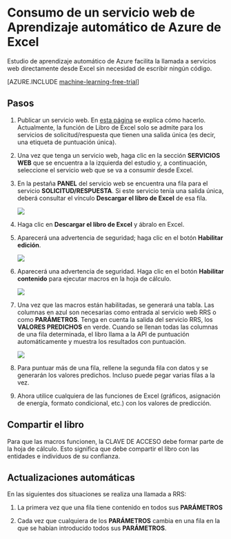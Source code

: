 <properties 
	pageTitle="Consumo de un servicio web de Aprendizaje automático de Excel |Microsoft Azure" 
	description="Consumir un servicio web de Aprendizaje automático de Azure de Excel" 
	services="machine-learning" 
	documentationCenter="" 
	authors="LuisCabrer" 
	manager="paulettm" 
	editor="cgronlun"/>

<tags 
	ms.service="machine-learning" 
	ms.workload="data-services" 
	ms.tgt_pltfrm="na" 
	ms.devlang="na" 
	ms.topic="article" 
	ms.date="05/18/2015" 
	ms.author="tedway"/>


# Consumo de un servicio web de Aprendizaje automático de Azure de Excel #

 Estudio de aprendizaje automático de Azure facilita la llamada a servicios web directamente desde Excel sin necesidad de escribir ningún código.

[AZURE.INCLUDE [machine-learning-free-trial](../../includes/machine-learning-free-trial.md)]

## Pasos

1. Publicar un servicio web. En [esta página](machine-learning-walkthrough-5-publish-web-service.md) se explica cómo hacerlo. Actualmente, la función de Libro de Excel solo se admite para los servicios de solicitud/respuesta que tienen una salida única (es decir, una etiqueta de puntuación única). 
 
2. Una vez que tenga un servicio web, haga clic en la sección **SERVICIOS WEB** que se encuentra a la izquierda del estudio y, a continuación, seleccione el servicio web que se va a consumir desde Excel.

3. En la pestaña **PANEL** del servicio web se encuentra una fila para el servicio **SOLICITUD/RESPUESTA**. Si este servicio tenía una salida única, deberá consultar el vínculo **Descargar el libro de Excel** de esa fila.

	![][1]
 
4. Haga clic en **Descargar el libro de Excel** y ábralo en Excel.

5. Aparecerá una advertencia de seguridad; haga clic en el botón **Habilitar edición**.

	![][2]

6. Aparecerá una advertencia de seguridad. Haga clic en el botón **Habilitar contenido** para ejecutar macros en la hoja de cálculo.

	![][3]
 
7. Una vez que las macros están habilitadas, se generará una tabla. Las columnas en azul son necesarias como entrada al servicio web RRS o como **PARÁMETROS**. Tenga en cuenta la salida del servicio RRS, los **VALORES PREDICHOS** en verde. Cuando se llenan todas las columnas de una fila determinada, el libro llama a la API de puntuación automáticamente y muestra los resultados con puntuación.

	![][4]

7. Para puntuar más de una fila, rellene la segunda fila con datos y se generarán los valores predichos. Incluso puede pegar varias filas a la vez.

8. Ahora utilice cualquiera de las funciones de Excel (gráficos, asignación de energía, formato condicional, etc.) con los valores de predicción.


## Compartir el libro

Para que las macros funcionen, la CLAVE DE ACCESO debe formar parte de la hoja de cálculo. Esto significa que debe compartir el libro con las entidades e individuos de su confianza.

## Actualizaciones automáticas

En las siguientes dos situaciones se realiza una llamada a RRS:

1. La primera vez que una fila tiene contenido en todos sus **PARÁMETROS**
    
2. Cada vez que cualquiera de los **PARÁMETROS** cambia en una fila en la que se habían introducido todos sus **PARÁMETROS**.

[1]: ./media/machine-learning-consuming-from-excel/excellink.png
[2]: ./media/machine-learning-consuming-from-excel/enableeditting.png
[3]: ./media/machine-learning-consuming-from-excel/enablecontent.png
[4]: ./media/machine-learning-consuming-from-excel/sampletable.png
 

<!---HONumber=August15_HO6-->